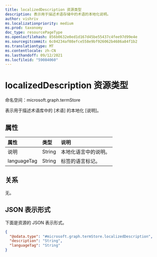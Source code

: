 ```yaml
---
title: localizedDescription 资源类型
description: 表示用于描述术语存储中的术语的本地化说明。
author: vishriv
ms.localizationpriority: medium
ms.prod: taxonomy
doc_type: resourcePageType
ms.openlocfilehash: 856b0632e0ed1d167d45be55437c4fee97d99e4e
ms.sourcegitcommit: 6c04234af08efce558e9bf926062b4686a84f1b2
ms.translationtype: MT
ms.contentlocale: zh-CN
ms.lasthandoff: 09/12/2021
ms.locfileid: "59084060"
---
```

# <a name="localizeddescription-resource-type"></a>localizedDescription 资源类型

命名空间：microsoft.graph.termStore

表示用于描述术语库中的 [术语] 的本地化 [说明]。


## <a name="properties"></a>属性
|属性|类型|说明|
|:---|:---|:---|
|说明|String|本地化语言中的说明。|
|languageTag|String|标签的语言标记。|

## <a name="relationships"></a>关系
无。

## <a name="json-representation"></a>JSON 表示形式
下面是资源的 JSON 表示形式。
<!-- {
  "blockType": "resource",
  "@odata.type": "microsoft.graph.termStore.localizedDescription"
}
-->
``` json
{
  "@odata.type": "#microsoft.graph.termStore.localizedDescription",
  "description": "String",
  "languageTag": "String"
}
```

[microsoft.graph.termStore.term]: termStore-term.md
[microsoft.graph.termStore.store]: termStore-store.md
[term]: ../resources/termstore-term.md
[store]: ../resources/termstore-store.md

<!--
{
  "type": "#page.annotation",
  "description": "TermLocalizedDescriptionFacet is the facet for containing the description of a set",
  "keywords": "termLocalizedDescriptionFacet,facet,resource",
  "section": "documentation",
  "tocPath": "TermLocalizedDescriptionFacet",
  "tocBookmarks": {
    "Resources/termStore.termLocalizedDescription&quot;: &quot;#"
  },
  "suppressions": []
}
-->


